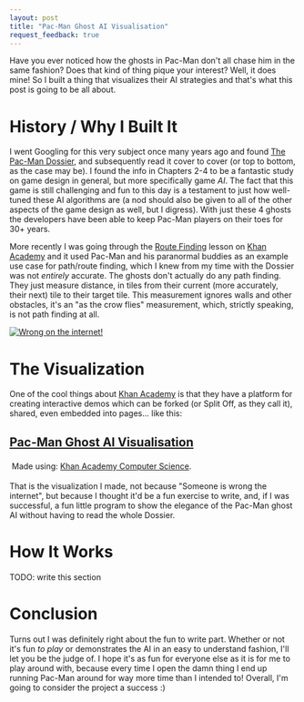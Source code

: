 ```yaml
---
layout: post
title: "Pac-Man Ghost AI Visualisation"
request_feedback: true
---
```


Have you ever noticed how the ghosts in Pac-Man don't all chase him in the same fashion? Does that kind of thing
pique your interest?  Well, it does mine! So I built a thing that visualizes their AI strategies and that's what
this post is going to be all about.

<!-- more -->

# History / Why I Built It

I went Googling for this very subject once many years ago and found [The Pac-Man Dossier][dossier], and subsequently
read it cover to cover (or top to bottom, as the case may be). I found the info in Chapters 2-4 to be a
fantastic study on game design in general, but more specifically game *AI*. The fact that this game is still
challenging and fun to this day is a testament to just how well-tuned these AI algorithms are (a nod should
also be given to all of the other aspects of the game design as well, but I digress). With just these 4
ghosts the developers have been able to keep Pac-Man players on their toes for 30+ years.

More recently I was going through the [Route Finding][route-finding] lesson on [Khan Academy][khan] and it
used Pac-Man and his paranormal buddies as an example use case for path/route finding, which I knew from my time
with the Dossier was not *entirely* accurate. The ghosts don't actually do any path finding. They just measure
distance, in tiles from their current (more accurately, their next) tile to their target tile. This measurement
ignores walls and other obstacles, it's an "as the crow flies" measurement, which, strictly speaking, is not
path finding at all.

[![Wrong on the internet!][wrong-on-the-internet]][xkcd]

# The Visualization

One of the cool things about [Khan Academy][khan] is that they have a platform for creating interactive demos which
can be forked (or Split Off, as they call it), shared, even embedded into pages... like this:

<h2><a href="http://www.khanacademy.org/computer-programming/pac-man-ghost-ai-visualisation/6163767378051072">Pac-Man Ghost AI Visualisation</a></h2> <script src="http://www.khanacademy.org/computer-programming/pac-man-ghost-ai-visualisation/6163767378051072/embed.js?editor=no&amp;buttons=yes&amp;author=yes&amp;embed=yes"></script> <p style="padding:4px">Made using: <a href="http://www.khanacademy.org/computer-programming">Khan Academy Computer Science</a>.</p> 

That is the visualization I made, not because "Someone is wrong the internet", but because I thought it'd be a
fun exercise to write, and, if I was successful, a fun little program to show the elegance of the Pac-Man ghost
AI without having to read the whole Dossier.

# How It Works

TODO: write this section

# Conclusion

Turns out I was definitely right about the fun to write part. Whether or not it's fun *to play* or demonstrates
the AI in an easy to understand fashion, I'll let you be the judge of. I hope it's as fun for everyone else as
it is for me to play around with, because every time I open the damn thing I end up running Pac-Man around for
way more time than I intended to! Overall, I'm going to consider the project a success :)

[dossier]: http://home.comcast.net/~jpittman2/pacman/pacmandossier.html#Chapter_3 "The Pac-Man Dossier"
[route-finding]: https://www.khanacademy.org/computing/computer-science/algorithms/intro-to-algorithms/a/route-finding "Route Finding, Computer Science - Khan Academy"
[khan]: https://www.khanacademy.org "Khan Academy"
[wrong-on-the-internet]: //imgs.xkcd.com/comics/duty_calls.png "xkcd - Wrong on the Internet"
[xkcd]: http://xkcd.com/386/
